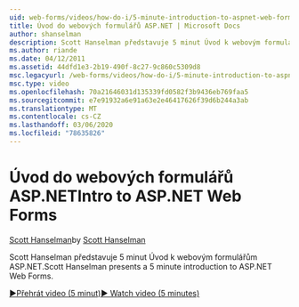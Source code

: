 ```yaml
---
uid: web-forms/videos/how-do-i/5-minute-introduction-to-aspnet-web-forms
title: Úvod do webových formulářů ASP.NET | Microsoft Docs
author: shanselman
description: Scott Hanselman představuje 5 minut Úvod k webovým formulářům ASP.NET.
ms.author: riande
ms.date: 04/12/2011
ms.assetid: 44dfd1e3-2b19-490f-8c27-9c860c5309d8
msc.legacyurl: /web-forms/videos/how-do-i/5-minute-introduction-to-aspnet-web-forms
msc.type: video
ms.openlocfilehash: 70a21646031d135339fd0582f3b9436eb769faa5
ms.sourcegitcommit: e7e91932a6e91a63e2e46417626f39d6b244a3ab
ms.translationtype: MT
ms.contentlocale: cs-CZ
ms.lasthandoff: 03/06/2020
ms.locfileid: "78635826"
---
```

# <a name="intro-to-aspnet-web-forms"></a><span data-ttu-id="de9c0-103">Úvod do webových formulářů ASP.NET</span><span class="sxs-lookup"><span data-stu-id="de9c0-103">Intro to ASP.NET Web Forms</span></span>

<span data-ttu-id="de9c0-104">[Scott Hanselman](https://github.com/shanselman)</span><span class="sxs-lookup"><span data-stu-id="de9c0-104">by [Scott Hanselman](https://github.com/shanselman)</span></span>

<span data-ttu-id="de9c0-105">Scott Hanselman představuje 5 minut Úvod k webovým formulářům ASP.NET.</span><span class="sxs-lookup"><span data-stu-id="de9c0-105">Scott Hanselman presents a 5 minute introduction to ASP.NET Web Forms.</span></span>

[<span data-ttu-id="de9c0-106">&#9654;Přehrát video (5 minut)</span><span class="sxs-lookup"><span data-stu-id="de9c0-106">&#9654; Watch video (5 minutes)</span></span>](https://channel9.msdn.com/Blogs/ASP-NET-Site-Videos/5-minute-introduction-to-aspnet-web-forms)
